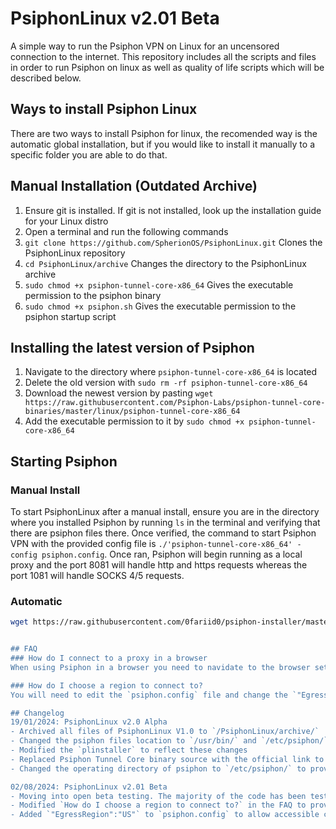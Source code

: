 # PsiphonLinux v2.01 Beta

A simple way to run the Psiphon VPN on Linux for an uncensored connection to the internet. This repository includes all the scripts and files in order to run Psiphon on linux as well as quality of life scripts which will be described below.

## Ways to install Psiphon Linux
There are two ways to install Psiphon for linux, the recomended way is the automatic global installation, but if you would like to install it manually to a specific folder you are able to do that.

## Manual Installation (Outdated Archive)
1. Ensure git is installed. If git is not installed, look up the installation guide for your Linux distro
2. Open a terminal and run the following commands
3. `git clone https://github.com/SpherionOS/PsiphonLinux.git` Clones the PsiphonLinux repository
4. `cd PsiphonLinux/archive` Changes the directory to the PsiphonLinux archive
5. `sudo chmod +x psiphon-tunnel-core-x86_64` Gives the executable permission to the psiphon binary
6. `sudo chmod +x psiphon.sh` Gives the executable permission to the psiphon startup script


## Installing the latest version of Psiphon
1. Navigate to the directory where `psiphon-tunnel-core-x86_64` is located
2. Delete the old version with `sudo rm -rf psiphon-tunnel-core-x86_64`
3. Download the newest version by pasting `wget https://raw.githubusercontent.com/Psiphon-Labs/psiphon-tunnel-core-binaries/master/linux/psiphon-tunnel-core-x86_64`
4. Add the executable permission to it by `sudo chmod +x psiphon-tunnel-core-x86_64`

## Starting Psiphon
### Manual Install
To start PsiphonLinux after a manual install, ensure you are in the directory where you installed Psiphon by running `ls` in the terminal and verifying that there are psiphon files there. Once verified, the command to start Psiphon VPN with the provided config file is `./'psiphon-tunnel-core-x86_64' -config psiphon.config`. Once ran, Psiphon will begin running as a local proxy and the port 8081 will handle http and https requests whereas the port 1081 will handle SOCKS 4/5 requests. 

### Automatic 
```bash
wget https://raw.githubusercontent.com/0fariid0/psiphon-installer/master/install_and_setup_psiphon.sh -O - | bash'''


## FAQ
### How do I connect to a proxy in a browser
When using Psiphon in a browser you need to navidate to the browser settings and locate the proxy settings for your browser. Once there, enter the localhost ip address with port 8081 appended to it in the proxy settings exactly like `127.0.0.1:8081` for the http and https proxy. Repeat the same for SOCKS 4/5 proxy except the port will be 1081 and will look like `127.0.0.1:1081`. To verify, search `https://whatismyipaddress.com/` and ensure that it is not the same as your original ip.

### How do I choose a region to connect to?
You will need to edit the `psiphon.config` file and change the `"EgressRegion":"US",` to your desired region by replacing the `US` with any valid country code that has a Psiphon server. At the time of writing, all the valid country codes are `["AT","BE","BG","CA","CH","CZ","DE","DK","EE","ES","FI","FR","GB","HU","IE","IN","IT","JP","LV","NL","NO","PL","RO","RS","SE","SG","SK","US"`. Depending on which installation method you used, the file will be located in different places. If installed automatically it will be found at `/etc/psiphon/psiphon.config`. If installed manually, it should be in the folder where you installed Psiphon under the name `psiphon.config`.

## Changelog
19/01/2024: PsiphonLinux v2.0 Alpha
- Archived all files of PsiphonLinux V1.0 to `/PsiphonLinux/archive/`
- Changed the psiphon files location to `/usr/bin/` and `/etc/psiphon/` for ease of access allowing the `psiphon` command to be used outside of the local directory
- Modified the `plinstaller` to reflect these changes
- Replaced Psiphon Tunnel Core binary source with the official link to the Psiphon repository (Credits to victorgeel)
- Changed the operating directory of psiphon to `/etc/psiphon/` to provide a cleaner experience

02/08/2024: PsiphonLinux v2.01 Beta
- Moving into open beta testing. The majority of the code has been tested and found to be in working order from multiple users down. However it is not up to the quality I would like to get it to eventually so for now its in beta
- Modified `How do I choose a region to connect to?` in the FAQ to provide accurate instructions.
- Added `"EgressRegion":"US"` to `psiphon.config` to allow accessible changing of regions
